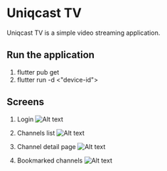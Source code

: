 # Uniqcast TV

Uniqcast TV is a simple video streaming application.

## Run the application

1. flutter pub get
2. flutter run -d <"device-id">

## Screens 

1. Login
![Alt text](https://sample/url/name-of-gif-file.gif)


2. Channels list
![Alt text](https://sample/url/name-of-gif-file.gif)

3. Channel detail page
![Alt text](https://sample/url/name-of-gif-file.gif)

4. Bookmarked channels
![Alt text](https://sample/url/name-of-gif-file.gif)


